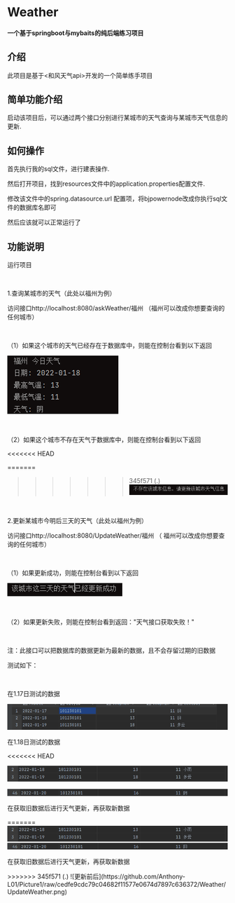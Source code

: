 # Weather   

 

####                                                            一个基于springboot与mybaits的纯后端练习项目


## 介绍
此项目是基于<和风天气api>开发的一个简单练手项目


## 简单功能介绍
<p> 启动该项目后，可以通过两个接口分别进行某城市的天气查询与某城市天气信息的更新.</p>


## 如何操作
<p>首先执行我的sql文件，进行建表操作.</p>
<p>然后打开项目，找到resources文件中的application.properties配置文件.</p>
<p>修改该文件中的spring.datasource.url  配置项，将bjpowernode改成你执行sql文件的数据库名即可</p>
<p>然后应该就可以正常运行了</p>

## 功能说明
 运行项目

<br>

 1.查询某城市的天气（此处以福州为例）

 <p>访问接口http://localhost:8080/askWeather/福州   （福州可以改成你想要查询的任何城市）
</p>
<br>

 <p>（1）如果这个城市的天气已经存在于数据库中，则能在控制台看到以下返回</p>

 ![天气查询返回](https://github.com/Anthony-L01/Picture1/raw/cedfe9cdc79c04682f11577e0674d7897c636372/Weather/OldWeather.png)

<br>

 <p>（2）如果这个城市不存在天气于数据库中，则能在控制台看到以下返回</p>
<<<<<<< HEAD
 
=======
>>>>>>> 345f571 (.)
 ![城市不存在](https://github.com/Anthony-L01/Picture1/raw/cedfe9cdc79c04682f11577e0674d7897c636372/Weather/NoData.png)

<br>

 2.更新某城市今明后三天的天气（此处以福州为例）
 <p>访问接口http://localhost:8080/UpdateWeather/福州   （ 福州可以改成你想要查询的任何城市）</p>
<br>

 <p>（1）如果更新成功，则能在控制台看到以下返回</p>

 ![更新天气成功](https://github.com/Anthony-L01/Picture1/raw/cedfe9cdc79c04682f11577e0674d7897c636372/Weather/UpdateSuccess.png)

<br>

 <p>（2）如果更新失败，则能在控制台看到返回："天气接口获取失败！"</p>

<br>

 <p>注：此接口可以把数据库的数据更新为最新的数据，且不会存留过期的旧数据</p>
 <p>测试如下：</p>
<br>

 <p>在1.17日测试的数据</p>

![OldData](https://github.com/Anthony-L01/Picture1/raw/cedfe9cdc79c04682f11577e0674d7897c636372/Weather/OldData.png)
 <p>在1.18日测试的数据</p>
<<<<<<< HEAD
 
![NewData1](https://github.com/Anthony-L01/Picture1/raw/cedfe9cdc79c04682f11577e0674d7897c636372/Weather/NewData1.png)

![NewData2](https://github.com/Anthony-L01/Picture1/raw/cedfe9cdc79c04682f11577e0674d7897c636372/Weather/NewData2.png)

 <p>在获取旧数据后进行天气更新，再获取新数据</p>
 
=======
![NewData1](https://github.com/Anthony-L01/Picture1/raw/cedfe9cdc79c04682f11577e0674d7897c636372/Weather/NewData1.png)
![NewData2](https://github.com/Anthony-L01/Picture1/raw/cedfe9cdc79c04682f11577e0674d7897c636372/Weather/NewData2.png)

 <p>在获取旧数据后进行天气更新，再获取新数据</p>
>>>>>>> 345f571 (.)
![更新前后](https://github.com/Anthony-L01/Picture1/raw/cedfe9cdc79c04682f11577e0674d7897c636372/Weather/UpdateWeather.png)

